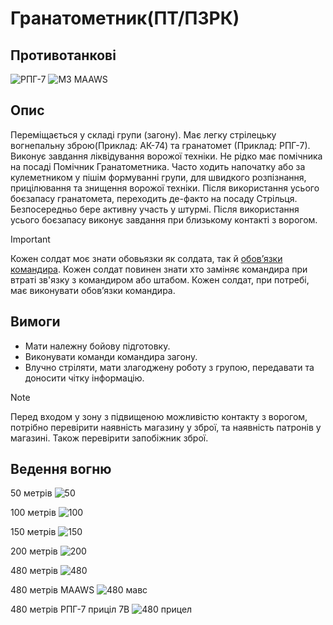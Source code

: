 # Гранатометник(ПТ/ПЗРК)

## Противотанкові

![РПГ-7](https://github.com/vsrJaguar/Materials/assets/83435477/966ed437-aaaa-444f-bf79-c4c88584f58f)
![M3 MAAWS](https://github.com/vsrJaguar/Materials/assets/83435477/21a072b3-6512-4068-92b9-7fd26100d2b6)

## Опис

Переміщається у складі групи (загону). Має легку стрілецьку вогнепальну зброю(Приклад: АК-74) та гранатомет (Приклад: РПГ-7). Виконує завдання ліквідування ворожої техніки. Не рідко має помічника на посаді Помічник Гранатометника. Часто ходить напочатку або за кулеметником у пішім формуванні групи, для швидкого розпізнання, прицілювання та знищення ворожої техніки. Після використання усього боєзапасу гранатомета, переходить де-факто на посаду Стрільця. Безпосередньо бере активну участь у штурмі. Після використання усього боєзапасу виконує завдання при близькому контакті з ворогом.

> [!IMPORTANT]
>  Кожен солдат моє знати обовьязки як солдата, так й [обовʼязки командира](https://github.com/vsrJaguar/Materials/blob/main/%D0%A0%D0%BE%D0%BB%D1%96/%D0%9E%D0%B1%D0%BE%D0%B2'%D1%8F%D0%B7%D0%BA%D0%B8/%D0%9E%D0%B1%D0%BE%D0%B2%CA%BC%D1%8F%D0%B7%D0%BA%D0%B8%20%D0%BA%D0%BE%D0%BC%D0%B0%D0%BD%D0%B4%D0%B8%D1%80%D0%B0.md). Кожен солдат повинен знати хто заміняє командира при втраті зв'язку з командиром або штабом. Кожен солдат, при потребі, має виконувати обовʼязки командира.


## Вимоги
- Мати належну бойову підготовку.
- Виконувати команди командира загону.
- Влучно стріляти, мати злагоджену роботу з групою, передавати та доносити чітку інформацію.

> [!NOTE]
> Перед входом у зону з підвищеною можливістю контакту з ворогом, потрібно перевірити наявність магазину у зброї, та наявність патронів у магазині. Також перевірити запобіжник зброї.

## Ведення вогню
50 метрів
![50](https://github.com/vsrJaguar/Materials/assets/83435477/07dca854-40bb-4a70-a0fb-324632968233)

100 метрів
![100](https://github.com/vsrJaguar/Materials/assets/83435477/22af9d3b-5216-48d9-aaf4-3e8daf1f5c88)

150 метрів
![150](https://github.com/vsrJaguar/Materials/assets/83435477/cfde5368-c4fb-44c1-970b-fb1dcb173ebb)

200 метрів
![200](https://github.com/vsrJaguar/Materials/assets/83435477/e7214996-7632-41c5-bb4d-0fe2de91d5a9)

480 метрів
![480](https://github.com/vsrJaguar/Materials/assets/83435477/00df0288-fba0-4480-b277-b2814103f1e1)

480 метрів MAAWS
![480 мавс](https://github.com/vsrJaguar/Materials/assets/83435477/3151ae6c-88bf-4e32-bb9f-91296ac35085)

480 метрів РПГ-7 приціл 7В
![480 прицел](https://github.com/vsrJaguar/Materials/assets/83435477/d66743c1-cbd0-44ad-8db4-f11bd593bb86)
